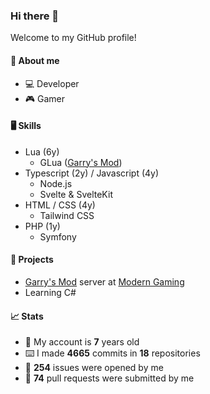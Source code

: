 ### Hi there 👋

Welcome to my GitHub profile!

#### 🧍 About me
- 💻 Developer
- 🎮 Gamer

#### 🖥️ Skills
- Lua (6y)
  - GLua ([Garry's Mod](https://store.steampowered.com/app/4000/Garrys_Mod/ "Garry's Mod on Steam"))
- Typescript (2y) / Javascript (4y)
  - Node.js
  - Svelte & SvelteKit
- HTML / CSS (4y)
  - Tailwind CSS
- PHP (1y)
  - Symfony

#### 🔨 Projects
- [Garry's Mod](https://store.steampowered.com/app/4000/Garrys_Mod/ "Garry's Mod on Steam") server at [Modern Gaming](https://modern-gaming.net/ "Modern Gaming")
- Learning C#

#### 📈 Stats
- 🎂 My account is **7** years old
- ⌨️ I made **4665** commits in **18** repositories
- 🐛 **254** issues were opened by me
- 🔗 **74** pull requests were submitted by me
